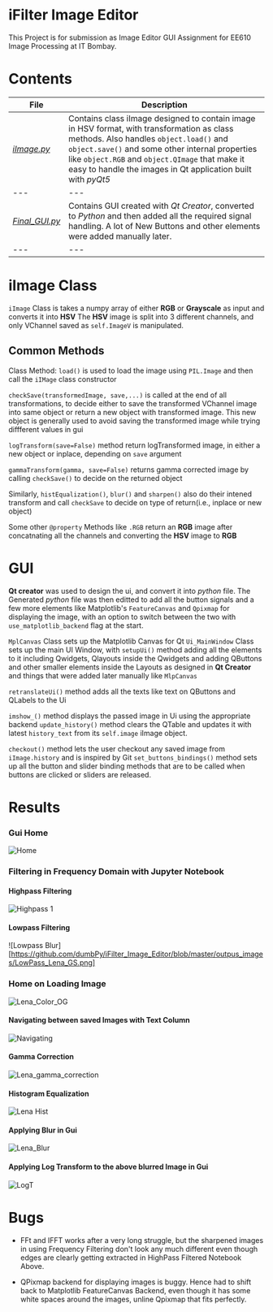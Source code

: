 # iFilter Image Editor
This Project is for submission as Image Editor GUI Assignment for EE610 Image Processing at IT Bombay.

# Contents
|**File**|**Description**|
|---|---|
|[*iImage.py*](https://github.com/dumbPy/iFilter_Image_Editor/blob/master/iImage.py)|Contains class iImage designed to contain image in HSV format, with transformation as class methods. Also handles `object.load()` and `object.save()` and some other internal properties like `object.RGB` and `object.QImage` that make it easy to handle the images in Qt application built with *pyQt5*|
|---|---|
|[*Final_GUI.py*](https://github.com/dumbPy/iFilter_Image_Editor/blob/master/Final_GUI.py)|Contains GUI created with *Qt Creator*, converted to *Python* and then added all the required signal handling. A lot of New Buttons and other elements were added manually later.|
|---|---|


# iImage Class
`iImage` Class is takes a numpy array of either **RGB** or **Grayscale** as input and converts it into **HSV**
The **HSV** image is split into 3 different channels, and only VChannel saved as `self.ImageV` is manipulated.

## Common Methods
Class Method: `load()` is used to load the image using `PIL.Image` and then call the `iIMage` class constructor

`checkSave(transformedImage, save,...)` is called at the end of all transformations, to decide either to save the transformed VChannel image into same object or return a new object with transformed image. This new object is generally used to avoid saving the transformed image while trying diffferent values in gui

`logTransform(save=False)` method return logTransformed image, in either a new object or inplace, depending on `save` argument

`gammaTransform(gamma, save=False)` returns gamma corrected image by calling `checkSave()` to decide on the returned object

Similarly, `histEqualization()`, `blur()` and `sharpen()` also do their intened transform and call `checkSave` to decide on type of return(i.e., inplace or new object)

Some other `@property` Methods like `.RGB` return an **RGB** image after concatnating all the channels and converting the **HSV** image to **RGB**

# GUI
**Qt creator** was used to design the ui, and convert it into *python* file. The Generated *python* file was then editted to add all the button signals and a few more elements like Matplotlib's `FeatureCanvas` and `Qpixmap` for displaying the image, with an option to switch between the two with `use_matplotlib_backend` flag at the start.

`MplCanvas` Class sets up the Matplotlib Canvas for Qt
`Ui_MainWindow` Class sets up the main UI Window, with `setupUi()` method adding all the elements to it including Qwidgets, Qlayouts inside the Qwidgets and adding QButtons and other smaller elements inside the Layouts as designed in **Qt Creator** and things that were added later manually like `MlpCanvas`

`retranslateUi()` method adds all the texts like text on QButtons and QLabels to the Ui

`imshow_()` method displays the passed image in Ui using the appropriate backend
`update_history()` method clears the QTable and updates it with latest `history_text` from its `self.image` iImage object.

`checkout()` method lets the user checkout any saved image from `iImage.history` and is inspired by Git
`set_buttons_bindings()` method sets up all the button and slider binding methods that are to be called when buttons are clicked or sliders are released.

# Results

### Gui Home
![Home](https://github.com/dumbPy/iFilter_Image_Editor/blob/master/outpus_images/home.png)

### Filtering in Frequency Domain with Jupyter Notebook
#### Highpass Filtering
![Highpass 1](https://github.com/dumbPy/iFilter_Image_Editor/blob/master/outpus_images/HighPass_House.png)
#### Lowpass Filtering
![Lowpass Blur][https://github.com/dumbPy/iFilter_Image_Editor/blob/master/outpus_images/LowPass_Lena_GS.png]

### Home on Loading Image
![Lena_Color_OG](https://github.com/dumbPy/iFilter_Image_Editor/blob/master/outpus_images/Lena_Color.png)

#### Navigating between saved Images with Text Column
![Navigating](https://github.com/dumbPy/iFilter_Image_Editor/blob/master/outpus_images/Navigating.png)

#### Gamma Correction
![Lena_gamma_correction](https://github.com/dumbPy/iFilter_Image_Editor/blob/master/outpus_images/Lena_GS_Gamma.png)

#### Histogram Equalization
![Lena Hist](https://github.com/dumbPy/iFilter_Image_Editor/blob/master/outpus_images/Lena_GS_Hist.png)

#### Applying Blur in Gui
![Lena_Blur](https://github.com/dumbPy/iFilter_Image_Editor/blob/master/outpus_images/Lena_Color_Blur.png)

#### Applying Log Transform to the above blurred Image in Gui
![LogT](https://github.com/dumbPy/iFilter_Image_Editor/blob/master/outpus_images/Lena_Color_Blur_LogT.png)


# Bugs
* FFt and IFFT works after a very long struggle, but the sharpened images in using Frequency Filtering don't look any much different even though edges are clearly getting extracted in HighPass Filtered Notebook Above.

* QPixmap backend for displaying images is buggy. Hence had to shift back to Matplotlib FeatureCanvas Backend, even though it has some white spaces around the images, unline Qpixmap that fits perfectly.
